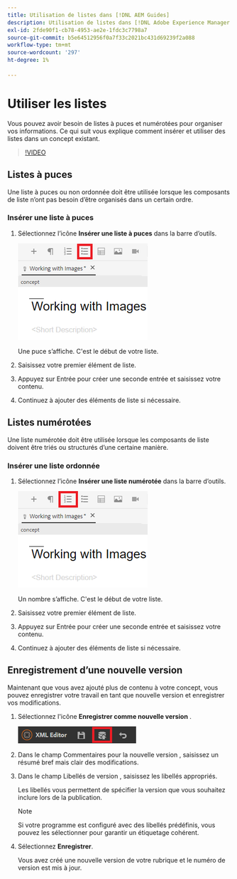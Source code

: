 ```yaml
---
title: Utilisation de listes dans [!DNL AEM Guides]
description: Utilisation de listes dans [!DNL Adobe Experience Manager Guides]
exl-id: 2fde90f1-cb78-4953-ae2e-1fdc3c7798a7
source-git-commit: b5e64512956f0a7f33c2021bc431d69239f2a088
workflow-type: tm+mt
source-wordcount: '297'
ht-degree: 1%

---
```


# Utiliser les listes

Vous pouvez avoir besoin de listes à puces et numérotées pour organiser vos informations. Ce qui suit vous explique comment insérer et utiliser des listes dans un concept existant.

>[!VIDEO](https://video.tv.adobe.com/v/336658?quality=12&learn=on)

## Listes à puces

Une liste à puces ou non ordonnée doit être utilisée lorsque les composants de liste n’ont pas besoin d’être organisés dans un certain ordre.

### Insérer une liste à puces

1. Sélectionnez l’icône **Insérer une liste à puces** dans la barre d’outils.

   ![Icône Insérer une liste à puces](images/lesson-6/insert-bulleted-list.png)

   Une puce s’affiche. C&#39;est le début de votre liste.

1. Saisissez votre premier élément de liste.
1. Appuyez sur Entrée pour créer une seconde entrée et saisissez votre contenu.
1. Continuez à ajouter des éléments de liste si nécessaire.

## Listes numérotées

Une liste numérotée doit être utilisée lorsque les composants de liste doivent être triés ou structurés d’une certaine manière.

### Insérer une liste ordonnée

1. Sélectionnez l’icône **Insérer une liste numérotée** dans la barre d’outils.

   ![Icône Insérer une liste numérotée](images/lesson-6/insert-numbered-list.png)

   Un nombre s’affiche. C&#39;est le début de votre liste.

1. Saisissez votre premier élément de liste.
1. Appuyez sur Entrée pour créer une seconde entrée et saisissez votre contenu.
1. Continuez à ajouter des éléments de liste si nécessaire.

## Enregistrement d’une nouvelle version

Maintenant que vous avez ajouté plus de contenu à votre concept, vous pouvez enregistrer votre travail en tant que nouvelle version et enregistrer vos modifications.

1. Sélectionnez l&#39;icône **Enregistrer comme nouvelle version** .

   ![Icône Enregistrer comme nouvelle version](images/common/save-as-new-version.png)

1. Dans le champ Commentaires pour la nouvelle version , saisissez un résumé bref mais clair des modifications.
1. Dans le champ Libellés de version , saisissez les libellés appropriés.

   Les libellés vous permettent de spécifier la version que vous souhaitez inclure lors de la publication.

   >[!NOTE]
   > 
   > Si votre programme est configuré avec des libellés prédéfinis, vous pouvez les sélectionner pour garantir un étiquetage cohérent.

1. Sélectionnez **Enregistrer**.

   Vous avez créé une nouvelle version de votre rubrique et le numéro de version est mis à jour.
